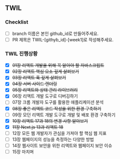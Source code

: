 ## TWIL

<!-- 자유롭게 작성해주세요 ex. 새롭게 배운 내용 한 줄 작성 or 생략 -->

### Checklist

- [ ] branch 이름은 본인 github_id로 만들어주세요.
- [ ] PR 제목은 TWIL-[githyb_id]-[week1]로 작성해주세요.

### TWIL 진행상황

<!-- 이번 주 함께 공부한 곳에 check[x] 해주세요 -->
<!-- 이전에 함께 공부한 곳은 ~~text~~ 로 지워주세요 -->

- [x] ~~01장 리액트 개발을 위해 꼭 알아야 할 자바스크립트~~
- [x] ~~02장 리액트 핵심 요소 깊게 살펴보기~~
- [x] ~~03장 리액트 훅 깊게 살펴보기~~
- [x] ~~04장 서버 사이드 렌더링~~
- [x] ~~05장 리액트와 상태 관리 라이브러리~~
- [x] 06장 리액트 개발 도구로 디버깅하기
- [ ] 07장 크롬 개발자 도구를 활용한 애플리케이션 분석
- [x] ~~08장 좋은 리액트 코드 작성을 위한 환경 구축하기~~
- [ ] 09장 모던 리액트 개발 도구로 개발 및 배포 환경 구축하기
- [x] ~~10장 리액트 17과 18의 변경 사항 알아보기~~
- [x] ~~11장 Next.js 13과 리액트 18~~
- [ ] 12장 모든 웹 개발자가 관심을 가져야 할 핵심 웹 지표
- [ ] 13장 웹페이지의 성능을 측정하는 다양한 방법
- [ ] 14장 웹사이트 보안을 위한 리액트와 웹페이지 보안 이슈
- [ ] 15장 마치며

<!--
## 스터디 기록 방법
1. main > [github_id] 으로 branch를 생성합니다.
2. [github_id] 이름의 자신의 폴더를 만들고 해당 주차의 스터디 내용을 week[1~8] 폴더에 md 로 작성한 뒤 commit 합니다.
3. main 으로 PR를 올립니다.
-->

